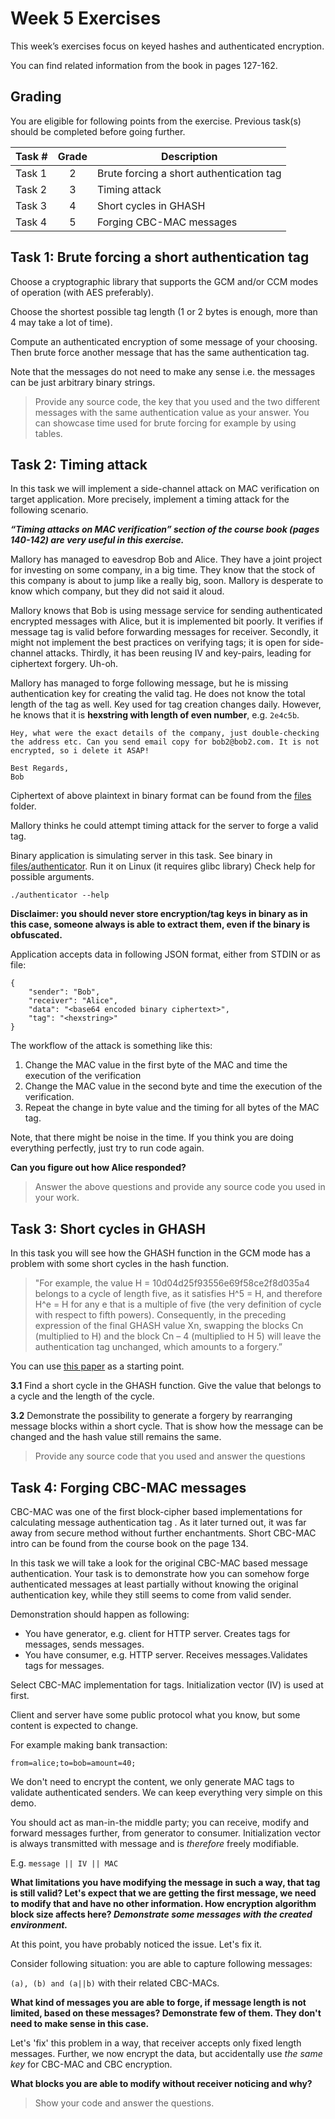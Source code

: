 # Week 5 Exercises

This week’s exercises focus on keyed hashes and authenticated encryption.

You can find related information from the book in pages 127-162. 

## Grading

You are eligible for following points from the exercise. Previous task(s) should be completed before going further.

Task #|Grade|Description|
-----|:---:|-----------|
Task 1 | 2 | Brute forcing a short authentication tag 
Task 2 | 3 | Timing attack
Task 3 | 4 | Short cycles in GHASH
Task 4 | 5 | Forging CBC-MAC messages

## Task 1: Brute forcing a short authentication tag

Choose a cryptographic library that supports the GCM and/or CCM modes of operation (with AES preferably). 

Choose the shortest possible tag length (1 or 2 bytes is enough, more than 4 may take a lot of time).

Compute an authenticated encryption of some message of your choosing. Then brute force another message that has the same authentication tag. 

Note that the messages do not need to make any sense i.e. the messages can be just arbitrary binary strings.

> Provide any source code, the key that you used and the two different messages with the same authentication value as your answer. You can showcase time used for brute forcing for example by using tables.


## Task 2: Timing attack

In this task we will implement a side-channel attack on MAC verification on target application. More precisely, implement a timing attack for the following scenario. 

***“Timing attacks on MAC verification” section of the course book (pages 140-142)  are very useful in this exercise.***

Mallory has managed to eavesdrop Bob and Alice. They have a joint project for investing on some company, in a big time. They know that the stock of this company is about to jump like a really big, soon. Mallory is desperate to know which company, but they did not said it aloud.

Mallory knows that Bob is using message service for sending authenticated encrypted messages with Alice, but it is implemented bit poorly. It verifies if message tag is valid before forwarding messages for receiver. Secondly, it might not implement the best practices on verifying tags; it is open for side-channel attacks. Thirdly, it has been reusing IV and key-pairs, leading for ciphertext forgery. Uh-oh.

Mallory has managed to forge following message, but he is missing authentication key for creating the valid tag. He does not know the total length of the tag as well. Key used for tag creation changes daily. However, he knows that it is **hexstring with  length of even number**, e.g. `2e4c5b`.

```
Hey, what were the exact details of the company, just double-checking the address etc. Can you send email copy for bob2@bob2.com. It is not encrypted, so i delete it ASAP!

Best Regards,
Bob
```
Ciphertext of above plaintext in binary format can be found from the [files](files) folder.

Mallory thinks he could attempt timing attack for the server to forge a valid tag.

Binary application is simulating server in this task. See binary in [files/authenticator](files/authenticator). Run it on Linux (it requires glibc library) Check help for possible arguments.
```
./authenticator --help
```

**Disclaimer: you should never store encryption/tag keys in binary as in this case, someone always is able to extract them, even if the binary is obfuscated.**

Application accepts data in following JSON format, either from STDIN or as file:
```
{
    "sender": "Bob",
    "receiver": "Alice",
    "data": "<base64 encoded binary ciphertext>",
    "tag": "<hexstring>" 
}
```

The workflow of the attack is something like this:

  1. Change the MAC value in the first byte of the MAC and time the execution of the verification
  2. Change the MAC value in the second byte and time the execution of the verification.
  3. Repeat the change in byte value and the timing for all bytes of the MAC tag.

Note, that there might be noise in the time. If you think you are doing everything perfectly, just try to run code again.

**Can you figure out how Alice responded?**

> Answer the above questions and provide any source code you used in your work.

## Task 3: Short cycles in GHASH 
In this task you will see how the GHASH function in the GCM mode has a problem with some short cycles in the hash function.

>"For example, the value H = 10d04d25f93556e69f58ce2f8d035a4 belongs to a cycle of length five, as it satisfies H^5 = H, and therefore H^e = H for any e that is a multiple of five (the very definition of cycle with respect to fifth powers). Consequently, in the preceding expression of the final GHASH value Xn, swapping the blocks Cn (multiplied to H) and the block Cn – 4 (multiplied to H 5) will leave the authentication tag unchanged, which amounts to a forgery.” 

You can use [this paper](https://eprint.iacr.org/2011/202.pdf) as a starting point.

**3.1** Find a short cycle in the GHASH function. Give the value that belongs to a cycle and the length of the cycle.

**3.2** Demonstrate the possibility to generate a forgery by rearranging message blocks within a short cycle. That is show how the message can be changed and the hash value still remains the same.

>Provide any source code that you used and answer the questions

## Task 4: Forging CBC-MAC messages

CBC-MAC was one of the first block-cipher based implementations for calculating message authentication tag . As it later turned out, it was far away from secure method without further enchantments. Short CBC-MAC intro can be found from the course book on the page 134.

In this task we will take a look for the original CBC-MAC based message authentication. Your task is to demonstrate how you can somehow forge authenticated messages at least partially without knowing the original authentication key, while they still seems to come from valid sender. 

Demonstration should happen as following:

  * You have generator, e.g. client for HTTP server. Creates tags for messages, sends messages.
  * You have consumer, e.g. HTTP server. Receives messages.Validates tags for messages.

Select CBC-MAC implementation for tags. Initialization vector (IV) is used at first.

Client and server have some public protocol what you know, but some content is expected to change. 

For example making bank transaction:

```
from=alice;to=bob=amount=40;
```

We don't need to encrypt the content, we only generate MAC tags to validate authenticated senders. We can keep everything very simple on this demo.

You should act as man-in-the middle party; you can receive, modify and forward messages further, from generator to consumer. Initialization vector is always transmitted with message and is *therefore* freely modifiable. 

E.g. `message || IV || MAC`

**What limitations you have modifying the message in such a way, that tag is still valid? Let's expect that we are getting the first message, we need to modify that and have no other information. How encryption algorithm block size affects here? *Demonstrate some messages with the created environment.***

At this point, you have probably noticed the issue. Let's fix it.

Consider following situation: you are able to capture following messages:

`(a), (b) and (a||b)` with their related CBC-MACs.

**What kind of messages you are able to forge, if message length is not limited, based on these messages? Demonstrate few of them. They don't need to make sense in this case.**

Let's 'fix' this problem in a way, that receiver accepts only fixed length messages. Further, we now encrypt the data, but accidentally use *the same key* for CBC-MAC and CBC encryption.

**What blocks you are able to modify without receiver noticing and why?**

> Show your code and answer the questions.
